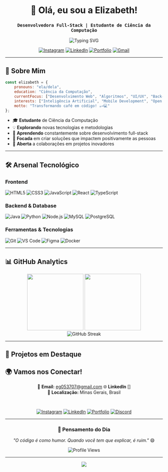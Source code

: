 <div align="center">
  
# 🚀 Olá, eu sou a Elizabeth! 
### `Desenvolvedora Full-Stack | Estudante de Ciência da Computação`

<img src="https://readme-typing-svg.herokuapp.com?font=Fira+Code&pause=1000&color=F75C7E&center=true&vCenter=true&width=435&lines=Apaixonada+por+tecnologia;Sempre+aprendendo+algo+novo;Criando+solu%C3%A7%C3%B5es+inovadoras;Transformando+ideias+em+c%C3%B3digo" alt="Typing SVG" />

<br/>

[![Instagram](https://img.shields.io/badge/Instagram-E4405F?style=for-the-badge&logo=instagram&logoColor=white)](https://www.instagram.com/bett_y.png/)
[![LinkedIn](https://img.shields.io/badge/LinkedIn-0077B5?style=for-the-badge&logo=linkedin&logoColor=white)](#)
[![Portfolio](https://img.shields.io/badge/Portfolio-000000?style=for-the-badge&logo=vercel&logoColor=white)](#)
[![Gmail](https://img.shields.io/badge/Gmail-D14836?style=for-the-badge&logo=gmail&logoColor=white)](#)

</div>

---

## 🎯 Sobre Mim

```javascript
const elizabeth = {
    pronouns: "ela/dela",
    education: "Ciência da Computação",
    currentFocus: ["Desenvolvimento Web", "Algoritmos", "UI/UX", "Back-end"],
    interests: ["Inteligência Artificial", "Mobile Development", "Open Source"],
    motto: "Transformando café em código! ☕→💻"
};
```

- 🎓 **Estudante** de Ciência da Computação
- 💡 **Explorando** novas tecnologias e metodologias
- 🌱 **Aprendendo** constantemente sobre desenvolvimento full-stack
- 🎯 **Focada** em criar soluções que impactem positivamente as pessoas
- 🤝 **Aberta** a colaborações em projetos inovadores

---

## 🛠️ Arsenal Tecnológico

### Frontend
<div align="left">
  <img alt="HTML5" src="https://img.shields.io/badge/HTML5-E34F26?style=for-the-badge&logo=html5&logoColor=white"/>
  <img alt="CSS3" src="https://img.shields.io/badge/CSS3-1572B6?style=for-the-badge&logo=css3&logoColor=white"/>
  <img alt="JavaScript" src="https://img.shields.io/badge/JavaScript-F7DF1E?style=for-the-badge&logo=javascript&logoColor=black"/>
  <img alt="React" src="https://img.shields.io/badge/React-20232A?style=for-the-badge&logo=react&logoColor=61DAFB"/>
  <img alt="TypeScript" src="https://img.shields.io/badge/TypeScript-007ACC?style=for-the-badge&logo=typescript&logoColor=white"/>
</div>

### Backend & Database
<div align="left">
  <img alt="Java" src="https://img.shields.io/badge/Java-ED8B00?style=for-the-badge&logo=openjdk&logoColor=white"/>
  <img alt="Python" src="https://img.shields.io/badge/Python-14354C?style=for-the-badge&logo=python&logoColor=white"/>
  <img alt="Node.js" src="https://img.shields.io/badge/Node.js-43853D?style=for-the-badge&logo=node.js&logoColor=white"/>
  <img alt="MySQL" src="https://img.shields.io/badge/MySQL-00000F?style=for-the-badge&logo=mysql&logoColor=white"/>
  <img alt="PostgreSQL" src="https://img.shields.io/badge/PostgreSQL-316192?style=for-the-badge&logo=postgresql&logoColor=white"/>
</div>

### Ferramentas & Tecnologias
<div align="left">
  <img alt="Git" src="https://img.shields.io/badge/Git-F05032?style=for-the-badge&logo=git&logoColor=white"/>
  <img alt="VS Code" src="https://img.shields.io/badge/VS_Code-007ACC?style=for-the-badge&logo=visual-studio-code&logoColor=white"/>
  <img alt="Figma" src="https://img.shields.io/badge/Figma-F24E1E?style=for-the-badge&logo=figma&logoColor=white"/>
  <img alt="Docker" src="https://img.shields.io/badge/Docker-2496ED?style=for-the-badge&logo=docker&logoColor=white"/>
</div>

---

## 📊 GitHub Analytics

<div align="center">
  <img height="180em" src="https://github-readme-stats.vercel.app/api?username=ElizzInBits&show_icons=true&theme=tokyonight&include_all_commits=true&count_private=true"/>
  <img height="180em" src="https://github-readme-stats.vercel.app/api/top-langs/?username=ElizzInBits&layout=compact&langs_count=7&theme=tokyonight"/>
</div>

<div align="center">
  <img src="https://github-readme-streak-stats.herokuapp.com/?user=ElizzInBits&theme=tokyonight" alt="GitHub Streak"/>
</div>

---

## 🌟 Projetos em Destaque

<!-- ### 💻 Alguns dos meus trabalhos recentes:

- 🔥 **[Nome do Projeto 1]** - Descrição breve do que faz
- 🚀 **[Nome do Projeto 2]** - Tecnologias utilizadas: React, Node.js
- ⭐ **[Nome do Projeto 3]** - Projeto acadêmico em Java
- 💡 **[Nome do Projeto 4]** - Website responsivo com HTML/CSS/JS

> 📌 **Dica:** Confira meus repositórios para ver todos os projetos! 

--- 

## 🎓 Certificações & Aprendizado

- 🏅 **Certificação em Desenvolvimento Web** - [Plataforma]
- 📜 **Curso de Algoritmos e Estruturas de Dados** - [Instituição]
- 💎 **Workshop de UI/UX Design** - [Evento]
- 🎯 **Hackathon Winner** - [Nome do Evento]

---
-->
## 🌍 Vamos nos Conectar!

<div align="center">

📧 **Email:** eg053707@gmail.com 
🌐 **LinkedIn** []  
📍 **Localização:** Minas Gerais, Brasil

<br/>

[![Instagram](https://img.shields.io/badge/Instagram-E4405F?style=for-the-badge&logo=instagram&logoColor=white)](https://www.instagram.com/bett_y.png/)
[![LinkedIn](https://img.shields.io/badge/LinkedIn-0077B5?style=for-the-badge&logo=linkedin&logoColor=white)](#)
[![Portfolio](https://img.shields.io/badge/Portfolio-FF5722?style=for-the-badge&logo=todoist&logoColor=white)](#)
[![Discord](https://img.shields.io/badge/Discord-7289DA?style=for-the-badge&logo=discord&logoColor=white)](#)

</div>

---

<div align="center">

### 💭 Pensamento do Dia
*"O código é como humor. Quando você tem que explicar, é ruim."* 😄

<img src="https://komarev.com/ghpvc/?username=ElizzInBits&color=ff69b4&style=for-the-badge" alt="Profile Views"/>

<!--
**⭐ Deixe uma estrela nos repositórios que você gostou!**
-->
</div>

---

<div align="center">
  <img src="https://capsule-render.vercel.app/api?type=waving&color=gradient&height=100&section=footer"/>
</div>
